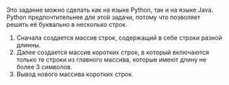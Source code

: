 Это задание можно сделать как на языке Python, так и на языке Java.
Python предпочтительнее для этой задачи, потому что позволяет
решить её буквально в несколько строк.

1. Сначала создается массив строк, содержащий в себе строки разной длинны.
2. Далее создается массив коротких строк, в который включаются только те строки из главного массива, которые имеют длину не более 3 символов.
3. Вывод нового массива коротких строк.